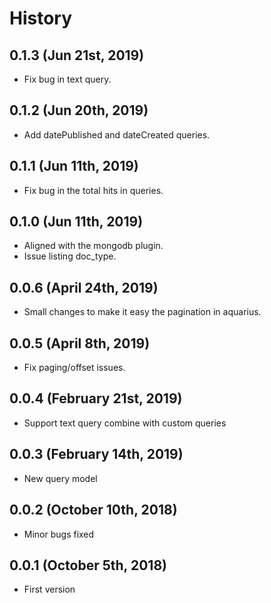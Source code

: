 History
=======

0.1.3 (Jun 21st, 2019)
-----------------------
* Fix bug in text query.

0.1.2 (Jun 20th, 2019)
-----------------------
* Add datePublished and dateCreated queries.

0.1.1 (Jun 11th, 2019)
-----------------------
* Fix bug in the total hits in queries.

0.1.0 (Jun 11th, 2019)
-----------------------
* Aligned with the mongodb plugin.
* Issue listing doc_type.

0.0.6 (April 24th, 2019)
-----------------------
* Small changes to make it easy the pagination in aquarius.

0.0.5 (April 8th, 2019)
--------------------------
* Fix paging/offset issues.

0.0.4 (February 21st, 2019)
--------------------------
* Support text query combine with custom queries

0.0.3 (February 14th, 2019)
--------------------------
* New query model

0.0.2 (October 10th, 2018)
--------------------------
* Minor bugs fixed

0.0.1 (October 5th, 2018)
--------------------------
* First version
